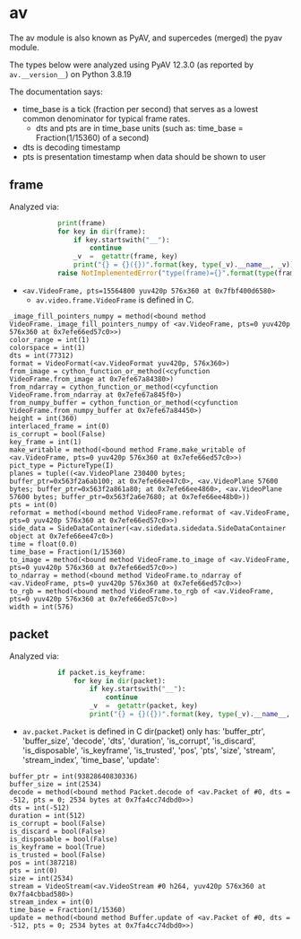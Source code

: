 # av
The av module is also known as PyAV, and supercedes (merged) the pyav module.

The types below were analyzed using PyAV 12.3.0 (as reported by `av.__version__`) on Python 3.8.19

The documentation says:
- time_base is a tick (fraction per second) that serves as a lowest common denominator for typical frame rates.
  - dts and pts are in time_base units (such as: time_base = Fraction(1/15360) of a second)
- dts is decoding timestamp
- pts is presentation timestamp
  when data should be shown to user


## frame

Analyzed via:
```Python
            print(frame)
            for key in dir(frame):
                if key.startswith("__"):
                    continue
                _v  =  getattr(frame, key)
                print("{} = {}({})".format(key, type(_v).__name__, _v))
            raise NotImplementedError("type(frame)={}".format(type(frame)))
```
- `<av.VideoFrame, pts=15564800 yuv420p 576x360 at 0x7fbf400d6580>`
  - `av.video.frame.VideoFrame` is defined in C.

```
_image_fill_pointers_numpy = method(<bound method VideoFrame._image_fill_pointers_numpy of <av.VideoFrame, pts=0 yuv420p 576x360 at 0x7efe66ed57c0>>)
color_range = int(1)
colorspace = int(1)
dts = int(77312)
format = VideoFormat(<av.VideoFormat yuv420p, 576x360>)
from_image = cython_function_or_method(<cyfunction VideoFrame.from_image at 0x7efe67a84380>)
from_ndarray = cython_function_or_method(<cyfunction VideoFrame.from_ndarray at 0x7efe67a845f0>)
from_numpy_buffer = cython_function_or_method(<cyfunction VideoFrame.from_numpy_buffer at 0x7efe67a84450>)
height = int(360)
interlaced_frame = int(0)
is_corrupt = bool(False)
key_frame = int(1)
make_writable = method(<bound method Frame.make_writable of <av.VideoFrame, pts=0 yuv420p 576x360 at 0x7efe66ed57c0>>)
pict_type = PictureType(I)
planes = tuple((<av.VideoPlane 230400 bytes; buffer_ptr=0x563f2a6ab100; at 0x7efe66ee47c0>, <av.VideoPlane 57600 bytes; buffer_ptr=0x563f2a861a80; at 0x7efe66ee4860>, <av.VideoPlane 57600 bytes; buffer_ptr=0x563f2a6e7680; at 0x7efe66ee48b0>))
pts = int(0)
reformat = method(<bound method VideoFrame.reformat of <av.VideoFrame, pts=0 yuv420p 576x360 at 0x7efe66ed57c0>>)
side_data = SideDataContainer(<av.sidedata.sidedata.SideDataContainer object at 0x7efe66ee47c0>)
time = float(0.0)
time_base = Fraction(1/15360)
to_image = method(<bound method VideoFrame.to_image of <av.VideoFrame, pts=0 yuv420p 576x360 at 0x7efe66ed57c0>>)
to_ndarray = method(<bound method VideoFrame.to_ndarray of <av.VideoFrame, pts=0 yuv420p 576x360 at 0x7efe66ed57c0>>)
to_rgb = method(<bound method VideoFrame.to_rgb of <av.VideoFrame, pts=0 yuv420p 576x360 at 0x7efe66ed57c0>>)
width = int(576)
```

## packet
Analyzed via:
```Python
            if packet.is_keyframe:
                for key in dir(packet):
                    if key.startswith("__"):
                        continue
                    _v  =  getattr(packet, key)
                    print("{} = {}({})".format(key, type(_v).__name__, _v))

```
- `av.packet.Packet` is defined in C
dir(packet) only has:
'buffer_ptr', 'buffer_size', 'decode', 'dts', 'duration', 'is_corrupt', 'is_discard', 'is_disposable', 'is_keyframe', 'is_trusted', 'pos', 'pts', 'size', 'stream', 'stream_index', 'time_base', 'update':
```
buffer_ptr = int(93828640830336)
buffer_size = int(2534)
decode = method(<bound method Packet.decode of <av.Packet of #0, dts = -512, pts = 0; 2534 bytes at 0x7fa4cc74dbd0>>)
dts = int(-512)
duration = int(512)
is_corrupt = bool(False)
is_discard = bool(False)
is_disposable = bool(False)
is_keyframe = bool(True)
is_trusted = bool(False)
pos = int(387218)
pts = int(0)
size = int(2534)
stream = VideoStream(<av.VideoStream #0 h264, yuv420p 576x360 at 0x7fa4cbbad580>)
stream_index = int(0)
time_base = Fraction(1/15360)
update = method(<bound method Buffer.update of <av.Packet of #0, dts = -512, pts = 0; 2534 bytes at 0x7fa4cc74dbd0>>)
```
